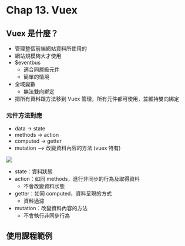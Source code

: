 # Chap 13. Vuex

## Vuex 是什麼？

- 管理整個前端網站資料所使用的
- 網站規模夠大才使用
- $eventbus
  - 適合同層級元件
  - 簡單的情境
- 全域變數
  - 無法雙向綁定
- 把所有資料跟方法移到 Vuex 管理，所有元件都可使用，並維持雙向綁定

### 元件方法對應

- data -> state
- methods -> action
- computed -> getter
- mutation --> 改變資料內容的方法 (vuex 特有)

![](https://imgur.com/jnaeQBv.png)

- state：資料狀態
- action：如同 methods，進行非同步的行為及取得資料
  - 不會改變資料狀態
- getter：如同 computed，資料呈現的方式
  - 資料過濾
- mutation：改變資料內容的方法
  - 不會執行非同步行為

## 使用課程範例
